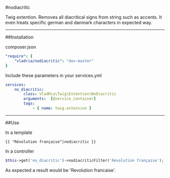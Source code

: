 #nodiacritic

Twig extention. Removes all diacritical signs from string such as accents. It even treats specific german and danmark characters in expected way. 
___
##Installation

composer.json
```yml
"require": {
    "vladria/nodiacritic": "dev-master"
}
```

Include these parameters in your services.yml
```yml
services:
    no_diacritic:
        class: VladRia\Twig\Extention\NoDiacritic
        arguments:  [@service_container]
        tags:
            - { name: twig.extension }
```
___
##Use

In a template
```twig
{{ "Révolution française"|nodiacritic }}
```

In a controller
```php
$this->get('no_diacritic')->nodiacriticFilter('Révolution française');
```

As expected a result would be 'Revolution francaise'.
